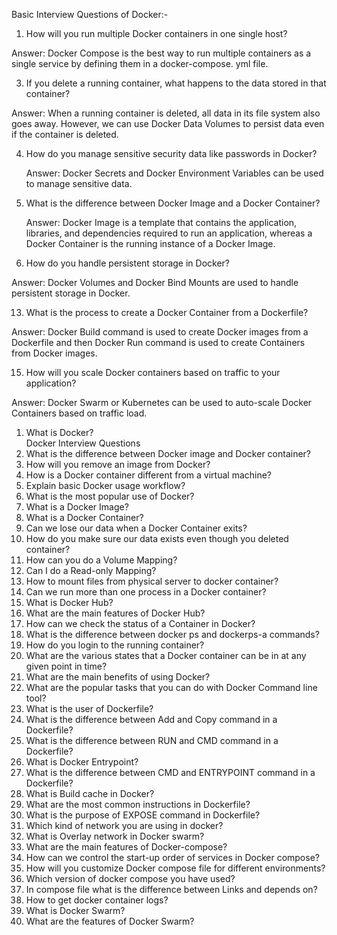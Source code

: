 Basic Interview Questions of Docker:-

1. How will you run multiple Docker containers in one single host? 

Answer: Docker Compose is the best way to run multiple containers as a single service by defining them in a docker-compose.
yml file.

3. If you delete a running container, what happens to the data stored in that container? 

Answer: When a running container is deleted, all data in its file system also goes away. However,
we can use Docker Data Volumes to persist data even if the container is deleted.

4. How do you manage sensitive security data like passwords in Docker?
 
   Answer: Docker Secrets and Docker Environment Variables can be used to manage sensitive data.

7. What is the difference between Docker Image and a Docker Container?

   Answer: Docker Image is a template that contains the application, libraries, and dependencies required to run an application,
   whereas a Docker Container is the running instance of a Docker Image.

11. How do you handle persistent storage in Docker?
 
Answer: Docker Volumes and Docker Bind Mounts are used to handle persistent storage in Docker.

13. What is the process to create a Docker Container from a Dockerfile? 

Answer: Docker Build command is used to create Docker images from a Dockerfile and then Docker Run command is used to
create Containers from Docker images.

15. How will you scale Docker containers based on traffic to your application?
  
 Answer: Docker Swarm or Kubernetes can be used to auto-scale Docker Containers based on traffic load.

1. What is Docker?  
Docker Interview Questions 
2. What is the difference between Docker image and Docker container?  
3. How will you remove an image from Docker?  
4. How is a Docker container different from a virtual machine?  
5. Explain basic Docker usage workflow?  
6. What is the most popular use of Docker?  
7. What is a Docker Image?  
8. What is a Docker Container?  
9. Can we lose our data when a Docker Container exits?  
10. How do you make sure our data exists even though you deleted container?  
11. How can you do a Volume Mapping?  
12. Can I do a Read-only Mapping? 
13. How to mount files from physical server to docker container?  
14. Can we run more than one process in a Docker container?  
15. What is Docker Hub?  
16. What are the main features of Docker Hub?  
17. How can we check the status of a Container in Docker?  
18. What is the difference between docker ps and dockerps-a commands?  
19. How do you login to the running container?  
20. What are the various states that a Docker container can be in at any given point in time?  
21. What are the main benefits of using Docker?  
22. What are the popular tasks that you can do with Docker Command line tool?  
23. What is the user of Dockerfile?  
24. What is the difference between Add and Copy command in a Dockerfile?  
25. What is the difference between RUN and CMD command in a Dockerfile?  
26. What is Docker Entrypoint?  
27. What is the difference between CMD and ENTRYPOINT command in a Dockerfile?  
28. What is Build cache in Docker?  
29. What are the most common instructions in Dockerfile? 
30. What is the purpose of EXPOSE command in Dockerfile?  
31. Which kind of network you are using in docker?  
32. What is Overlay network in Docker swarm?  
33. What are the main features of Docker-compose?  
34. How can we control the start-up order of services in Docker compose?  
35. How will you customize Docker compose file for different environments?  
36. Which version of docker compose you have used?  
37. In compose file what is the difference between Links and depends on?  
38. How to get docker container logs?  
39. What is Docker Swarm?  
40. What are the features of Docker Swarm? 
